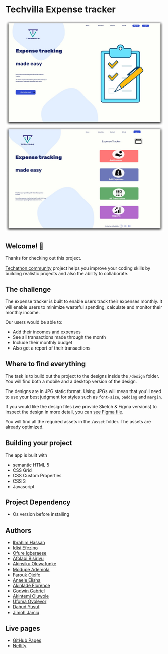 # Techvilla Expense tracker
![Design preview for the Huddle landing page with single introductory section](./design/photo_2022-09-12_07-47-26.jpg)
![Design preview for the Huddle landing page with single introductory section](./design/photo_2022-09-12_07-45-34.jpg)

## Welcome! 👋

Thanks for checking out this project.

[Techathon community](https://t.me/mentorshipandopensource) project helps you improve your coding skills by building realistic projects and also the ability to collaborate.

## The challenge
The expense tracker is built to enable users track their expenses monthly. It will enable users to minimize wasteful spending, calculate and monitor their monthly income. 

Our users would be able to: 

- Add their incomes and expenses
- See all transactions made through the month
- Include their monthly budget 
- Also get a report of their transactions

## Where to find everything

The task is to build out the project to the designs inside the `/design` folder. You will find both a mobile and a desktop version of the design. 

The designs are in JPG static format. Using JPGs will mean that you'll need to use your best judgment for styles such as `font-size`, `padding` and `margin`. 

If you would like the design files (we provide Sketch & Figma versions) to inspect the design in more detail, you can [see Figma file](https://www.figma.com/file/vKfD99j2RJMNrRkxUe1u2P/Techvilla?node-id=0%3A1).

You will find all the required assets in the `/asset` folder. The assets are already optimized.

## Building your project

The app is built with
- semantic HTML 5
- CSS Grid
- CSS Custom Properties
- CSS 3
- Javascript

## Project Dependency
- Os version before installing

## Authors
- [Ibrahim Hassan](https://github.com/Hassanibrahim0617)
- [Idisi Efezino ](https://github.com/efezinoidisi)
- [Ofure Igberaese](https://github.com/Ofurecole27)
- [Afolabi Bisiriyu]()
- [Akinsiku Oluwafunke](https://github.com/Christianah05)
- [Modupe Ademola]()
- [Farouk Ojeifo](https://github.com/Faroukojey)
- [Anaele Elisha]()
- [Akinlade Florence](https://github.com/CrownfWealth)
- [Godwin Gabriel]()
- [Akintemi Oluwole]()
- [Ufoma Ovolevor](https://github.com/foma4tune)
- [Dahud Yusuf](https://github.com/yusfate4)
- [Jimoh Jamiu]()

## Live pages
- [GitHub Pages](https://group1-team1.github.io/Techvilla-expense-tracker/)
- [Netlify](techvilla.netlify.app)
